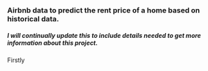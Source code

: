 ### Airbnb data to predict the rent price of a home based on historical data.
##### I will continually update this to include details needed to get more information about this project.
Firstly
